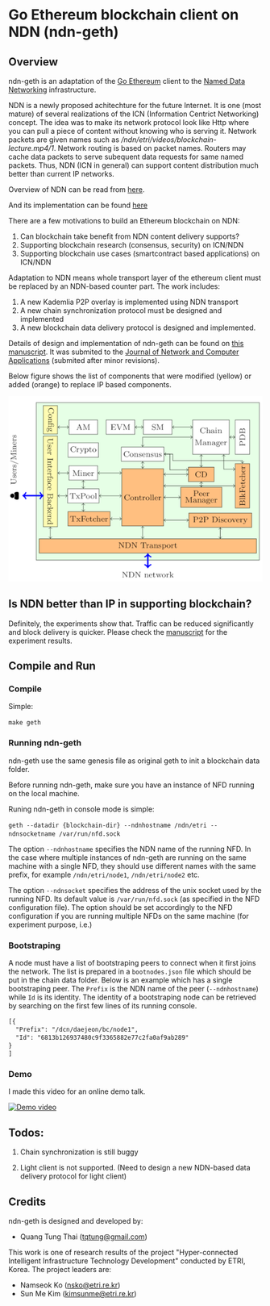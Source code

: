 # Go Ethereum blockchain client on NDN (ndn-geth)

## Overview

ndn-geth is an adaptation of the [Go Ethereum](https://geth.ethereum.org/) client to the [Named Data
Networking](https://named-data.net/) infrastructure.

NDN is a newly proposed achitechture for the future Internet. It is one (most
mature) of several realizations of the ICN (Information Centrict Networking)
concept. The idea was to make its network protocol look like Http where you can pull a
piece of content without knowing who is serving it. Network packets
are given names such as */ndn/etri/videos/blockchain-lecture.mp4/1*. Network
routing is based on packet names. Routers may cache data packets to serve
subequent data requests for same named packets. Thus, NDN (ICN in general) can
support content distribution much better than current IP networks.

Overview of NDN can be read from [here](https://named-data.net/wp-content/uploads/2014/10/named_data_networking_ccr.pdf).

And its implementation can be found [here](https://github.com/named-data/ndn-cxx)

There are a few motivations to build an Ethereum blockchain on NDN:
 
 1. Can blockchain take benefit from NDN content delivery supports?
 2. Supporting blockchain research (consensus, security) on ICN/NDN
 3. Supporting blockchain use cases (smartcontract based applications) on ICN/NDN 


Adaptation to NDN means whole transport layer of the ethereum client must be
replaced by an NDN-based counter part. The work includes:

1. A new Kademlia P2P overlay is
implemented using NDN transport
2. A new chain synchronization protocol must be designed and implemented
3. A new blockchain data delivery protocol is designed and implemented. 

Details of design and implementation of ndn-geth can
be found on [this manuscript](docs/geth-ndn-manuscript.pdf). It was submited to the [Journal of Network and
Computer Applications](https://www.journals.elsevier.com/journal-of-network-and-computer-applications) (submited after minor revisions).

Below figure shows the list of components that were modified (yellow) or added (orange) to replace IP based components.

![ndn-geth-component](docs/geth-ndn-components.png)

## Is NDN better than IP in supporting blockchain?

Definitely, the experiments show that. Traffic can be reduced significantly and block delivery is quicker.
Please check the [manuscript](docs/geth-ndn-manuscript.pdf) for the experiment results.

## Compile and Run

### Compile
Simple:

`make geth`

### Running ndn-geth

ndn-geth use the same genesis file as original geth to init a blockchain data
folder.

Before running ndn-geth, make sure you have an instance of NFD running on the
local machine.

Runing ndn-geth in console mode is simple:

`geth --datadir {blockchain-dir} --ndnhostname /ndn/etri --ndnsocketname
/var/run/nfd.sock`

The option `--ndnhostname` specifies the NDN name of the running NFD.
In the case where multiple instances of ndn-geth are running on the same machine
with a single NFD, they should use different names with the same prefix, for
example `/ndn/etri/node1`, `/ndn/etri/node2` etc.

The option `--ndnsocket` specifies the address of the unix socket used by the running
NFD. Its default value is `/var/run/nfd.sock` (as specified in the NFD
configuration file). The option should be set accordingly to the NFD
configuration if you are running multiple NFDs on the same machine (for experiment purpose, i.e.)

### Bootstraping

A node must have a list of bootstraping peers to connect when it first joins the network. The list is prepared in a `bootnodes.json` file which should be put in the chain data folder. Below is an example which has a single bootstraping peer. The `Prefix` is the NDN name of the peer (`--ndnhostname`) while `Id` is its identity. The identity of a bootstraping node can be retrieved by searching on the first few lines of its running console.

```
[{
  "Prefix": "/dcn/daejeon/bc/node1",
  "Id": "6813b126937480c9f3365882e77c2fa0af9ab289"
}
]
```
### Demo

I made this video for an online demo talk.

[![Demo video](https://img.youtube.com/vi/m13VEiG0hcE/0.jpg)](https://www.youtube.com/watch?v=m13VEiG0hcE)


## Todos:

1. Chain synchronization is still buggy

3. Light client is not supported. (Need to design a new NDN-based data delivery protocol for light client)


## Credits

ndn-geth is designed and developed by:
- Quang Tung Thai (tqtung@gmail.com)

This work is one of research results of the project "Hyper-connected
Intelligent Infrastructure Technology Development" conducted by ETRI, Korea.
The project leaders are:

- Namseok Ko (nsko@etri.re.kr)
- Sun Me Kim (kimsunme@etri.re.kr)

